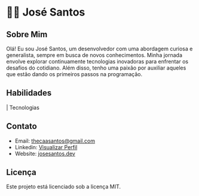 # 👨‍💻 José Santos

## Sobre Mim
Olá! Eu sou José Santos, um desenvolvedor com uma abordagem curiosa e generalista, sempre em busca de novos conhecimentos. Minha jornada envolve explorar continuamente tecnologias inovadoras para enfrentar os desafios do cotidiano. Além disso, tenho uma paixão por auxiliar aqueles que estão dando os primeiros passos na programação.

## Habilidades

| Tecnologias 


## Contato
- Email: [thecaasantos@gmail.com](mailto:thecaasantos@gmail.com)
- Linkedin: [Visualizar Perfil](https://www.linkedin.com/in/josesantosdev/)
- Website: [josesantos.dev](https://www.josesantos.dev/)

## Licença
Este projeto está licenciado sob a licença MIT.
